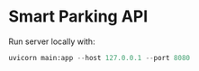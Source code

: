 # Smart Parking API

Run server locally with:
```python
uvicorn main:app --host 127.0.0.1 --port 8080
```
